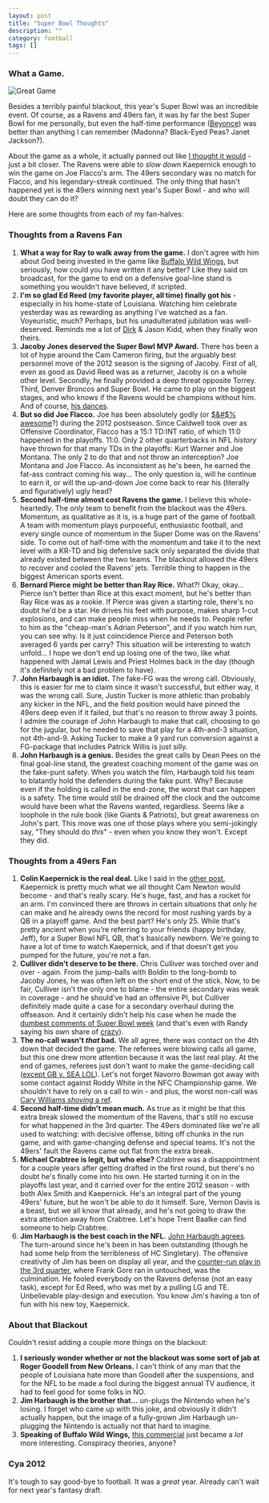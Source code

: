 ```yaml
---
layout: post
title: "Super Bowl Thoughts"
description: ""
category: football
tags: []
---
```


### What a Game.

![Great Game](http://l.yimg.com/bt/api/res/1.2/zoFoozOPI6ydAGUvPW1FkQ--/YXBwaWQ9eW5ld3M7Zmk9aW5zZXQ7aD00OTE7cT04NTt3PTYzMA--/http://media.zenfs.com/en_us/News/ap_webfeeds/172ba96a3a5f8404280f6a706700d986.jpg "AP Photos")

Besides a terribly painful blackout, this year's Super Bowl was an incredible event. Of course, as a Ravens and 49ers fan, it was by far the best Super Bowl for me personally, but even the half-time performance ([Beyonce](http://www.nfl.com/videos/nfl-super-bowl/0ap2000000135280/Beyonce-Super-Bowl-XLVII-halftime-performance)) was better than anything I can remember (Madonna? Black-Eyed Peas? Janet Jackson?).

About the game as a whole, it actually panned out like [I thought it would](http://ma.rcus.im/football/2013/01/31/super-bowl-predictions/) - just a bit closer. The Ravens were able to *slow down* Kaepernick enough to win the game on Joe Flacco's arm. The 49ers secondary was no match for Flacco, and his legendary-streak continued. The only thing that hasn't happened yet is the 49ers winning next year's Super Bowl - and who will doubt they can do it?

Here are some thoughts from each of my fan-halves:

### Thoughts from a Ravens Fan

1. **What a way for Ray to walk away from the game.** I don't agree with him about God being invested in the game like [Buffalo Wild Wings](http://www.youtube.com/watch?v=cIVtwjdfb2M), but seriously, how could you have written it any better? Like they said on broadcast, for the game to end on a defensive goal-line stand is something you wouldn't have believed, if scripted.
2. **I'm so glad Ed Reed (my favorite player, all time) finally got his** -especially in his home-state of Louisiana. Watching him celebrate yesterday was as rewarding as anything I've watched as a fan. Voyeuristic, much? Perhaps, but his unadulterated jubilation was well-deserved. Reminds me a lot of [Dirk](http://www.thefastertimes.com/sportschat/files/2011/06/112882-dirk-nowitzki.jpeg) & Jason Kidd, when they finally won theirs.
3. **Jacoby Jones deserved the Super Bowl MVP Award.** There has been a lot of hype around the Cam Cameron firing, but the arguably best personnel move of the 2012 season is the signing of Jacoby. First of all, even as good as David Reed was as a returner, Jacoby is on a whole other level. Secondly, he finally provided a deep threat opposite Torrey. Third, Denver Broncos and Super Bowl. He came to play on the biggest stages, and who knows if the Ravens would be champions without him. And of course, [his dances](http://www.youtube.com/watch?v=bDN9zPWwEXs).
4. **But so did Joe Flacco.** Joe has been absolutely godly (or [$&#$% awesome](http://www.youtube.com/watch?v=CLhGFvGTwNQ)?) during the 2012 postseason. Since Caldwell took over as Offensive Coordinator, Flacco has a 15:1 TD:INT ratio, of which 11:0 happened in the playoffs. 11:0. Only 2 other quarterbacks in NFL *history* have thrown for that many TDs in the playoffs: Kurt Warner and Joe Montana. The only 2 to do that and not throw an interception? Joe Montana and Joe Flacco. As inconsistent as he's been, he earned the fat-ass contract coming his way... The only question is, will he continue to earn it, or will the up-and-down Joe come back to rear his (literally and figuratively) ugly head?
5. **Second half-time almost cost Ravens the game.** I believe this whole-heartedly. The *only* team to benefit from the blackout was the 49ers. Momentum, as qualitative as it is, is a huge part of the game of football. A team with momentum plays purposeful, enthusiastic football, and every single ounce of momentum in the Super Dome was on the Ravens' side. To come out of half-time with the momentum and take it to the next level with a KR-TD and big defensive sack only separated the divide that already existed between the two teams. The blackout allowed the 49ers to recover and cooled the Ravens' jets. Terrible thing to happen in the biggest American sports event.
6. **Bernard Pierce might be better than Ray Rice.** What?! Okay, okay... Pierce isn't better than Rice at this exact moment, but he's better than Ray Rice was as a rookie. If Pierce was given a starting role, there's no doubt he'd be a star. He drives his feet with purpose, makes sharp 1-cut explosions, and can make people miss when he needs to. People refer to him as the "cheap-man's Adrian Peterson", and if you watch him run, you can see why. Is it just coincidence Pierce and Peterson both averaged 6 yards per carry? This situation will be interesting to watch unfold... I hope we don't end up losing one of the two, like what happened with Jamal Lewis and Priest Holmes back in the day (though it's definitely not a bad problem to have).
7. **John Harbaugh is an idiot.** The fake-FG was the wrong call. Obviously, this is easier for me to claim since it wasn't successful, but either way, it was the wrong call. Sure, Justin Tucker is more athletic than probably any kicker in the NFL, and the field position would have pinned the 49ers deep even if it failed, but that's no reason to throw away 3 points. I admire the courage of John Harbaugh to make that call, choosing to go for the jugular, but he needed to save that play for a 4th-and-3 situation, not 4th-and-9. Asking Tucker to make a 9 yard run conversion against a FG-package that includes Patrick Willis is just silly.
8. **John Harbaugh is a genius.** Besides the great calls by Dean Pees on the final goal-line stand, the greatest coaching moment of the game was on the fake-punt safety. When you watch the film, Harbaugh told his team to blatantly hold the defenders during the fake punt. Why? Because even if the holding is called in the end-zone, the worst that can happen is a safety. The time would still be drained off the clock and the outcome would have been what the Ravens wanted, regardless. Seems like a loophole in the rule book (like Giants & Patriots), but great awareness on John's part. This move was one of those plays where you semi-jokingly say, "They should do *this*" - even when you know they won't. Except they did.

### Thoughts from a 49ers Fan

1. **Colin Kaepernick is the real deal.** Like I said in the [other post](http://ma.rcus.im/football/2013/01/31/super-bowl-predictions/), Kaepernick is pretty much what we all thought Cam Newton would become - and that's really scary. He's huge, fast, and has a rocket for an arm. I'm convinced there are throws in certain situations that only *he* can make and he already owns the record for most rushing yards by a QB in a playoff game. And the best part? He's only 25. While that's pretty ancient when you're referring to your friends (happy birthday, Jeff), for a Super Bowl NFL QB, that's basically newborn. We're going to have a lot of time to watch Kaepernick, and if that doesn't get you pumped for the future, you're not a fan.
2. **Culliver didn't deserve to be there.** Chris Culliver was torched over and over - again. From the jump-balls with Boldin to the long-bomb to Jacoby Jones, he was often left on the short end of the stick. Now, to be fair, Culliver isn't the only one to blame - the entire secondary was weak in coverage - and he should've had an offensive PI, but Culliver definitely made quite a case for a secondary overhaul during the offseason. And it certainly didn't help his case when he made the [dumbest comments of Super Bowl week](http://sports.yahoo.com/blogs/nfl-shutdown-corner/chris-culliver-undergo-sensitivity-training-crisis-youth-anti-192113920--nfl.html) (and that's even with Randy saying his own share of [crazy](http://sports.yahoo.com/blogs/nfl-shutdown-corner/randy-moss-proclaims-himself-greatest-receiver-time-171543456--nfl.html)).
3. **The no-call wasn't *that* bad.** We all agree, there was contact on the 4th down that decided the game. The referees were blowing calls all game, but this one drew more attention because it was the last real play. At the end of games, referees just don't want to make the game-deciding call ([except GB v. SEA LOL](http://www.youtube.com/watch?v=HInIZ4CdVOw)). Let's not forget Navorro Bowman got away with some contact against Roddy White in the NFC Championship game. We shouldn't have to rely on a call to win - and plus, the worst non-call was [Cary Williams *shoving* a ref](http://www.youtube.com/watch?v=Gu4cu10-rhk).
4. **Second half-time didn't mean much.** As true as it might be that this extra break slowed the momentum of the Ravens, that's still no excuse for what happened in the 3rd quarter. The 49ers dominated like we're all used to watching: with decisive offense, biting off chunks in the run game, and with game-changing defense and special teams. It's not the 49ers' fault the Ravens came out flat from the extra break.
5. **Michael Crabtree is legit, but who else?** Crabtree was a disappointment for a couple years after getting drafted in the first round, but there's no doubt he's finally come into his own. He started turning it on in the playoffs last year, and it carried over for the entire 2012 season - with both Alex Smith and Kaepernick. He's an integral part of the young 49ers' future, but he won't be able to do it himself. Sure, Vernon Davis is a beast, but we all know that already, and he's not going to draw the extra attention away from Crabtree. Let's hope Trent Baalke can find someone to help Crabtree.
6. **Jim Harbaugh is the best coach in the NFL.** [John Harbaugh agrees](http://www.nfl.com/videos/nfl-player-interviews/0ap2000000135769/John-Harbaugh-I-think-Jim-is-the-best-coach-in-the-NFL). The turn-around since he's been in has been outstanding (though he had some help from the terribleness of HC Singletary). The offensive creativity of Jim has been on display all year, and the [counter-run play in the 3rd quarter](http://www.nfl.com/videos/nfl-game-highlights/0ap2000000135467/Gore-6-yard-TD-run), where Frank Gore ran in untouched, was the culmination. He fooled everybody on the Ravens defense (not an easy task), except for Ed Reed, who was met by a pulling LG and TE. Unbelievable play-design and execution. You know Jim's having a ton of fun with his new toy, Kaepernick.

### About that Blackout

Couldn't resist adding a couple more things on the blackout:

1. **I seriously wonder whether or not the blackout was some sort of jab at Roger Goodell from New Orleans.** I can't think of any man that the people of Louisiana hate more than Goodell after the suspensions, and for the NFL to be made a fool during the biggest annual TV audience, it had to feel good for some folks in NO.
2. **Jim Harbaugh is the brother that...** un-plugs the Nintendo when he's losing. I forget who came up with this joke, and obviously it didn't actually happen, but the image of a fully-grown Jim Harbaugh un-plugging the Nintendo is actually not that hard to imagine.
3. **Speaking of Buffalo Wild Wings,** [this commercial](http://www.youtube.com/watch?v=0CEhPd8c8Yo) just became a *lot* more interesting. Conspiracy theories, anyone?

### Cya 2012

It's tough to say good-bye to football. It was a *great* year. Already can't wait for next year's fantasy draft.